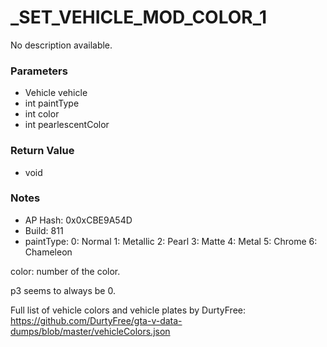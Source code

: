 # _SET_VEHICLE_MOD_COLOR_1

No description available.

### Parameters
* Vehicle vehicle
* int paintType
* int color
* int pearlescentColor

### Return Value
* void

### Notes
* AP Hash: 0x0xCBE9A54D
* Build: 811
* paintType:
0: Normal
1: Metallic
2: Pearl
3: Matte
4: Metal
5: Chrome
6: Chameleon

color: number of the color.

p3 seems to always be 0.

Full list of vehicle colors and vehicle plates by DurtyFree: https://github.com/DurtyFree/gta-v-data-dumps/blob/master/vehicleColors.json

